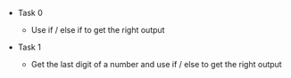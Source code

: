 - Task 0
	- Use if / else if to get the right output

- Task 1
	- Get the last digit of a number and use if / else to get the right output
